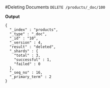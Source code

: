 #Deleting Documents
`DELETE /products/_doc/100`

**Output**
```
{
  "_index" : "products",
  "_type" : "_doc",
  "_id" : "10",
  "_version" : 4,
  "result" : "deleted",
  "_shards" : {
    "total" : 3,
    "successful" : 1,
    "failed" : 0
  },
  "_seq_no" : 16,
  "_primary_term" : 2
}

```
